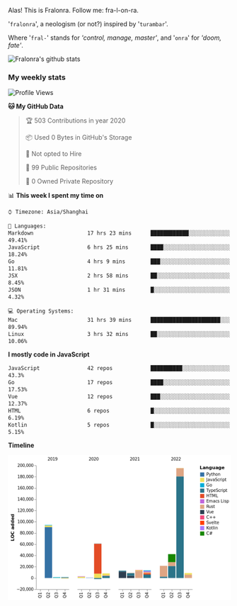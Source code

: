 Alas! This is Fralonra. Follow me: fra-l-on-ra.

'`fralonra`', a neologism (or not?) inspired by '`turambar`'.

Where '`fral-`' stands for *'control, manage, master'*, and '`onra`' for *'doom, fate'*.

![Fralonra's github stats](https://github-readme-stats.vercel.app/api?username=fralonra)

### My weekly stats

<!--START_SECTION:waka-->
![Profile Views](http://img.shields.io/badge/Profile%20Views-6-blue)

**🐱 My GitHub Data** 

> 🏆 503 Contributions in year 2020
 > 
> 📦 Used 0 Bytes in GitHub's Storage 
 > 
> 🚫 Not opted to Hire
 > 
> 📜 99 Public Repositories 
 > 
> 🔑 0 Owned Private Repository 
 > 
📊 **This week I spent my time on** 

```text
⌚︎ Timezone: Asia/Shanghai

💬 Languages: 
Markdown                 17 hrs 23 mins      ████████████░░░░░░░░░░░░░   49.41% 
JavaScript               6 hrs 25 mins       ████░░░░░░░░░░░░░░░░░░░░░   18.24% 
Go                       4 hrs 9 mins        ███░░░░░░░░░░░░░░░░░░░░░░   11.81% 
JSX                      2 hrs 58 mins       ██░░░░░░░░░░░░░░░░░░░░░░░   8.45% 
JSON                     1 hr 31 mins        █░░░░░░░░░░░░░░░░░░░░░░░░   4.32%

💻 Operating Systems: 
Mac                      31 hrs 39 mins      ██████████████████████░░░   89.94% 
Linux                    3 hrs 32 mins       ██░░░░░░░░░░░░░░░░░░░░░░░   10.06%

```

**I mostly code in JavaScript** 

```text
JavaScript               42 repos            ██████████░░░░░░░░░░░░░░░   43.3% 
Go                       17 repos            ████░░░░░░░░░░░░░░░░░░░░░   17.53% 
Vue                      12 repos            ███░░░░░░░░░░░░░░░░░░░░░░   12.37% 
HTML                     6 repos             █░░░░░░░░░░░░░░░░░░░░░░░░   6.19% 
Kotlin                   5 repos             █░░░░░░░░░░░░░░░░░░░░░░░░   5.15%

```


**Timeline**

![Chart not found](https://github.com/fralonra/fralonra/blob/master/charts/bar_graph.png) 


<!--END_SECTION:waka-->